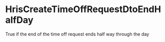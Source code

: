 # HrisCreateTimeOffRequestDtoEndHalfDay

True if the end of the time off request ends half way through the day

